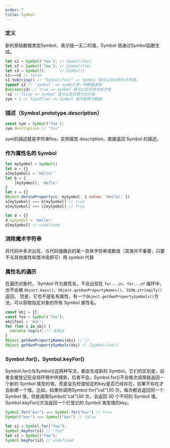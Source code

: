 ```yaml
---
order: 7
title: Symbol
---
```

### 定义
新的原始数据类型Symbol，表示独一无二的值，Symbol 值通过Symbol函数生成。
```javascript
let s1 = Symbol('foo'); // Symbol(foo)
let s2 = Symbol('foo'); // Symbol(foo)
let s3 = Symbol();      // Symbol() 
s1===s2 // false
s1.toString() // "Symbol(foo)" => Symbol 值可以显式转为字符串。
typeof s2 // "symbol" => symbol是一种数据类型
Boolean(s3) // true => Symbol 值可以显式转为布尔值
!s2 // false => Symbol 值可以显式转为布尔值
sym + 2 // TypeError => Symbol 值不能转为数值
```
### 描述（Symbol.prototype.description）
```javascript
const sym = Symbol('foo');
sym.description // "foo"
```
sym的描述就是字符串foo，实例属性 description，直接返回 Symbol 的描述。

### 作为属性名的 Symbol
```javascript
let mySymbol = Symbol()
let a = {}
a[mySymbol] = 'Hello!'
let b = {
    [mySymbol]: 'Hello!'
}
let c = {}
Object.defineProperty(c, mySymbol, { value: 'Hello!' })
a[mySymbol] === b[mySymbol] // true
a[mySymbol] === c[mySymbol] // true

let d = {}
d.mySymbol = 'Hello!'
d[mySymbol] // undefined
```
### 消除魔术字符串
将代码中多次出现，与代码强耦合的某一具体字符串或数值（其值并不重要，只要不与其他属性和值冲突即可）用 symbol 代替
### 属性名的遍历
在遍历对象时， Symbol 作为属性名，不会出现在 <code>for...in</code>、<code>for...of</code> 循环中，也不会被 <code>Object.keys()</code>、<code>Object.getOwnPropertyNames()</code>、<code>JSON.stringify()</code>返回。
但是，它也不是私有属性，有一个<code>Object.getOwnPropertySymbols()</code>方法，可以获取指定对象的所有 Symbol 属性名。
```javascript
const obj = {};
const foo = Symbol('foo');
obj[foo] = 'bar';
for (let i in obj) {
  console.log(i); // 无输出
}
Object.getOwnPropertyNames(obj) // []
Object.getOwnPropertySymbols(obj) // [Symbol(foo)]
```
### Symbol.for()，Symbol.keyFor()
Symbol.for()与Symbol()这两种写法，都会生成新的 Symbol。它们的区别是，前者会被登记在全局环境中供搜索，后者不会。Symbol.for()不会每次调用就返回一个新的 Symbol 类型的值，而是会先检查给定的key是否已经存在，如果不存在才会新建一个值。比如，如果你调用Symbol.for("cat")30 次，每次都会返回同一个 Symbol 值，但是调用Symbol("cat")30 次，会返回 30 个不同的 Symbol 值。  
Symbol.keyFor()方法返回一个已登记的 Symbol 类型值的key。
```javascript
Symbol.for("bar") === Symbol.for("bar") // true
Symbol("bar") === Symbol("bar") // false

let s1 = Symbol.for("foo");
Symbol.keyFor(s1) // "foo"
let s2 = Symbol("foo");
Symbol.keyFor(s2) // undefined
```